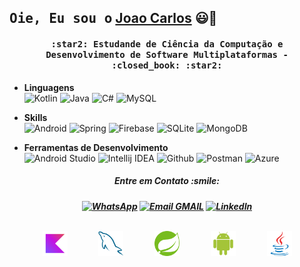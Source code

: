 ## <samp>Oie, Eu sou o</samp> [Joao Carlos](https://www.linkedin.com/in/joao-carlos-silva-bonfim-1a045b206/) :smiley:👋

<h4 align="center" id="home">
   <samp>:star2: Estudande de Ciência da Computação e Desenvolvimento de Software Multiplataformas - :closed_book: :star2:</samp>
</h4>

- **Linguagens**
    <br/>
    ![Kotlin](https://img.shields.io/badge/-Kotlin-333333?style=flat-square&logo=kotlin&logoColor=purple)
    ![Java](https://img.shields.io/badge/Java-333333?style=flat-square&logo=java)
    ![C#](https://img.shields.io/badge/-C%23-333333?style=flat-square&logo=Csharp&logoColor=green)
    ![MySQL](https://img.shields.io/badge/-MySQL-333333?style=flat-square&logo=MySQL)

- **Skills**
    <br/>
    ![Android](https://img.shields.io/badge/Android-333333?style=flat-square&logo=android)
    ![Spring](https://img.shields.io/badge/Spring-333333?style=flat-square&logo=spring)
    ![Firebase](https://img.shields.io/badge/Firebase-333333?style=flat-square&logo=firebase)
    ![SQLite](https://img.shields.io/badge/SQLite-333333?style=flat-square&logo=sqlite)
    ![MongoDB](https://img.shields.io/badge/MongoDB-333333?style=flat-square&logo=mongodb)
    
- **Ferramentas de Desenvolvimento**
    <br/>
    ![Android Studio](https://img.shields.io/badge/-Android%20Studio-333333?style=flat-square&logo=AndroidStudio)
    ![Intellij IDEA](https://img.shields.io/badge/-Intellij%20IDEA-333333?style=flat-square&logo=intellij-idea&logoColor=white)
    ![Github](https://img.shields.io/badge/-GitHub-333333?style=flat-square&logo=github)
    ![Postman](https://img.shields.io/badge/-Postman-333333?style=flat-square&logo=postman)
    ![Azure](https://img.shields.io/badge/-Azure_DevOps-333333?style=flat-square&logo=azure-devops)

<div align="center">
   <h5>Entre em Contato :smile:<h5/>

   [![WhatsApp](https://img.shields.io/badge/WhatsApp-fff?style=for-the-badge&logo=whatsapp)](https://api.whatsapp.com/send?phone=55011954487109&text=Ola%20Joao,%20tudo%20bem%20?)
   [![Email GMAIL](https://img.shields.io/badge/Gmail-fff?style=for-the-badge&logo=gmail&logoColor=red)](mailto:neetjoao@gmail.com)
   [![LinkedIn](https://img.shields.io/badge/LinkedIn-white?style=for-the-badge&logo=linkedin&logoColor=blue)](https://www.linkedin.com/in/joao-carlos-silva-bonfim-1a045b206/)
      
   <br />

   <a title="Kotlin" >
      <img height="40" alt="Kotlin"
           src="https://raw.githubusercontent.com/devicons/devicon/master/icons/kotlin/kotlin-original.svg">
   </a>
   &nbsp;&nbsp;&nbsp;&nbsp;&nbsp;&nbsp;&nbsp;&nbsp;&nbsp;&nbsp;&nbsp;&nbsp;&nbsp;
   <a title="Mysql" >
      <img height="40" alt="Mysql"
           src="https://raw.githubusercontent.com/devicons/devicon/master/icons/mysql/mysql-original.svg">
   </a>
   &nbsp;&nbsp;&nbsp;&nbsp;&nbsp;&nbsp;&nbsp;&nbsp;&nbsp;&nbsp;&nbsp;&nbsp;&nbsp;
   <a title="Spring">
      <img height="40" alt="Spring"
           src="https://raw.githubusercontent.com/devicons/devicon/master/icons/spring/spring-original.svg">
   </a>
   &nbsp;&nbsp;&nbsp;&nbsp;&nbsp;&nbsp;&nbsp;&nbsp;&nbsp;&nbsp;&nbsp;&nbsp;&nbsp;
   <a title="Java Android" >
      <img height="40" alt="Java Android"
           src="https://raw.githubusercontent.com/devicons/devicon/master/icons/android/android-plain.svg">
   </a>
   &nbsp;&nbsp;&nbsp;&nbsp;&nbsp;&nbsp;&nbsp;&nbsp;&nbsp;&nbsp;&nbsp;&nbsp;&nbsp;
   <a title="Java" >
      <img height="40" alt="Java"
           src="https://raw.githubusercontent.com/devicons/devicon/master/icons/java/java-original.svg">
  
</div>
</div><br/>

